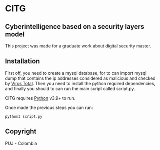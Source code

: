 # CITG
## Cyberintelligence based on a security layers model

This project was made for a graduate work about digital security master.

## Installation
First off, you need to create a mysql database, for to can import mysql dump that contains the ip addresses considered as malicious and checked by [Virus Total](https://www.virustotal.com/gui/home/upload). Then you need to install the python required dependencies, and finally you should to can run the main script called script.py.

CITG requires [Python](https://www.python.org/) v3.9+ to run.

Once made the previous steps you can run:

```
python3 script.py
```


## Copyright

PUJ - Colombia


